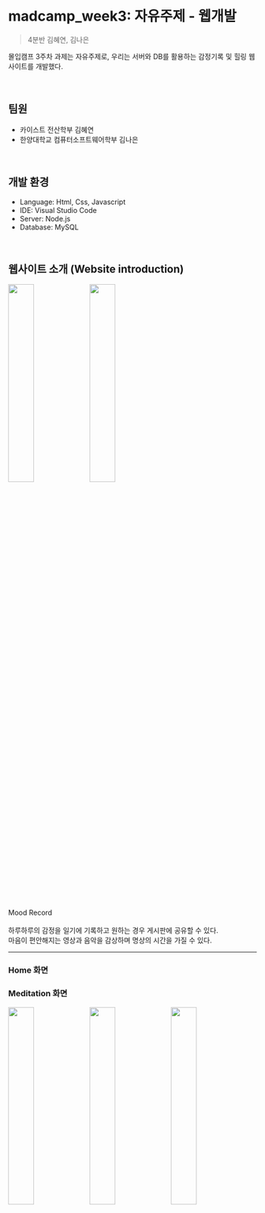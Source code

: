 # madcamp_week3: 자유주제 - 웹개발
> 4분반 김혜연, 김나은

몰입캠프 3주차 과제는 자유주제로, 우리는 서버와 DB를 활용하는 감정기록 및 힐링 웹사이트를 개발했다.

<br/>

## 팀원

* 카이스트 전산학부 김혜연
* 한양대학교 컴퓨터소프트웨어학부 김나은

<br/>

## 개발 환경
- Language: Html, Css, Javascript
- IDE: Visual Studio Code
- Server: Node.js
- Database: MySQL

<br/>

## 웹사이트 소개 (Website introduction)

<p>
  <img src="https://github.com/Naeunnkim/madcamp_week3/assets/128071056/42da393a-e29c-4dc7-877c-5330d4dcc1b8" height="32%" width="32%">
  <img src="https://github.com/Naeunnkim/madcamp_week3/assets/128071056/5d9fe775-08ed-455e-9208-df864fd76d85" heigh="32%" width="32%">
</p>

Mood Record<br/><br/>
하루하루의 감정을 일기에 기록하고 원하는 경우 게시판에 공유할 수 있다.<br/>
마음이 편안해지는 영상과 음악을 감상하며 명상의 시간을 가질 수 있다. <br/>
***

### Home 화면

### Meditation 화면
<p>
  <img src="https://github.com/Naeunnkim/madcamp_week3/assets/128071056/e6080eb5-289f-4b11-991c-f58484f6b128" width="32%">
  <img src="https://github.com/Naeunnkim/madcamp_week3/assets/128071056/71755db3-8557-4d91-9844-e88df46c562c" width="32%">
  <img src="https://github.com/Naeunnkim/madcamp_week3/assets/128071056/2edc08d2-d8fd-4ec3-89da-8146f04d052c" width="32%">
</p>
<br/><br/><br/>

